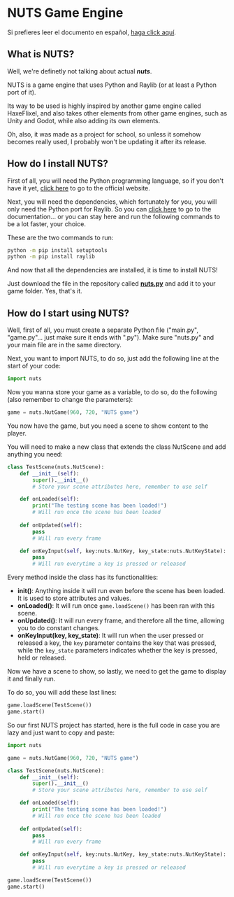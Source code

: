 # NUTS Game Engine

Si prefieres leer el documento en español, [haga click aquí](/README_Ñ.md).

## What is NUTS?

Well, we're definetly not talking about actual **_nuts_**.

NUTS is a game engine that uses Python and Raylib (or at least a Python port of it).

Its way to be used is highly inspired by another game engine called HaxeFlixel, and also takes other elements from other game engines, such as Unity and Godot, while also adding its own elements.

Oh, also, it was made as a project for school, so unless it somehow becomes really used, I probably won't be updating it after its release.

## How do I install NUTS?

First of all, you will need the Python programming language, so if you don't have it yet, [click here](https://www.python.org/) to go to the official website.

Next, you will need the dependencies, which fortunately for you, you will only need the Python port for Raylib. So you can [click here](https://electronstudio.github.io/raylib-python-cffi/README.html#installation) to go to the documentation... or you can stay here and run the following commands to be a lot faster, your choice.

These are the two commands to run:

```bash
python -m pip install setuptools
python -m pip install raylib
```

And now that all the dependencies are installed, it is time to install NUTS!

Just download the file in the repository called [**nuts.py**](/nuts.py) and add it to your game folder. Yes, that's it.

## How do I start using NUTS?

Well, first of all, you must create a separate Python file ("main.py", "game.py"... just make sure it ends with ".py"). Make sure "nuts.py" and your main file are in the same directory.

Next, you want to import NUTS, to do so, just add the following line at the start of your code:

```python
import nuts
```

Now you wanna store your game as a variable, to do so, do the following (also remember to change the parameters):

```python
game = nuts.NutGame(960, 720, "NUTS game")
```

You now have the game, but you need a scene to show content to the player.

You will need to make a new class that extends the class NutScene and add anything you need:

```python
class TestScene(nuts.NutScene):
    def __init__(self):
        super().__init__()
        # Store your scene attributes here, remember to use self

    def onLoaded(self):
        print("The testing scene has been loaded!")
        # Will run once the scene has been loaded
    
    def onUpdated(self):
        pass
        # Will run every frame

    def onKeyInput(self, key:nuts.NutKey, key_state:nuts.NutKeyState):
        pass
        # Will run everytime a key is pressed or released
```

Every method inside the class has its functionalities:
* **__init__()**: Anything inside it will run even before the scene has been loaded. It is used to store attributes and values.
* **onLoaded()**: It will run once `game.loadScene()` has been ran with this scene.
* **onUpdated()**: It will run every frame, and therefore all the time, allowing you to do constant changes.
* **onKeyInput(key, key_state)**: It will run when the user pressed or released a key, the `key` parameter contains the key that was pressed, while the `key_state` parameters indicates whether the key is pressed, held or released.

Now we have a scene to show, so lastly, we need to get the game to display it and finally run.

To do so, you will add these last lines:

```python
game.loadScene(TestScene())
game.start()
```

So our first NUTS project has started, here is the full code in case you are lazy and just want to copy and paste:

```python
import nuts

game = nuts.NutGame(960, 720, "NUTS game")

class TestScene(nuts.NutScene):
    def __init__(self):
        super().__init__()
        # Store your scene attributes here, remember to use self

    def onLoaded(self):
        print("The testing scene has been loaded!")
        # Will run once the scene has been loaded
    
    def onUpdated(self):
        pass
        # Will run every frame

    def onKeyInput(self, key:nuts.NutKey, key_state:nuts.NutKeyState):
        pass
        # Will run everytime a key is pressed or released

game.loadScene(TestScene())
game.start()
```